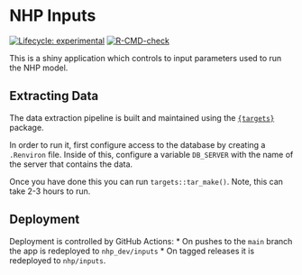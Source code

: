 
<!-- README.md is generated from README.Rmd. Please edit that file -->

# NHP Inputs

<!-- badges: start -->

[![Lifecycle:
experimental](https://img.shields.io/badge/lifecycle-experimental-orange.svg)](https://lifecycle.r-lib.org/articles/stages.html#experimental)
[![R-CMD-check](https://github.com/The-Strategy-Unit/nhp_inputs/actions/workflows/R-CMD-check.yaml/badge.svg)](https://github.com/The-Strategy-Unit/nhp_inputs/actions/workflows/R-CMD-check.yaml)
<!-- badges: end -->

This is a shiny application which controls to input parameters used to
run the NHP model.

## Extracting Data

The data extraction pipeline is built and maintained using the
[`{targets}`](https://books.ropensci.org/targets/) package.

In order to run it, first configure access to the database by creating a
`.Renviron` file. Inside of this, configure a variable `DB_SERVER` with
the name of the server that contains the data.

Once you have done this you can run `targets::tar_make()`. Note, this
can take 2-3 hours to run.

## Deployment

Deployment is controlled by GitHub Actions: \* On pushes to the `main`
branch the app is redeployed to `nhp_dev/inputs` \* On tagged releases
it is redeployed to `nhp/inputs`.
